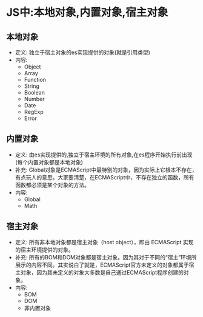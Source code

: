 # JS中:本地对象,内置对象,宿主对象

## 本地对象
* 定义: 独立于宿主对象的es实现提供的对象(就是引用类型)
* 内容:
	- Object
	- Array
	- Function
	- String
	- Boolean
	- Number
	- Date
	- RegExp
	- Error

## 内置对象
* 定义: 由es实现提供的,独立于宿主环境的所有对象,在es程序开始执行前出现(每个内置对象都是本地对象)
* 补充: Global对象是ECMAScript中最特别的对象，因为实际上它根本不存在，有点玩人的意思。大家要清楚，在ECMAScript中，不存在独立的函数，所有函数都必须是某个对象的方法。
* 内容: 
	- Global
	- Math 

	
## 宿主对象
- 定义: 所有非本地对象都是宿主对象（host object），即由 ECMAScript 实现的宿主环境提供的对象。
- 补充: 所有的BOM和DOM对象都是宿主对象。因为其对于不同的“宿主”环境所展示的内容不同。其实说白了就是，ECMAScript官方未定义的对象都属于宿主对象，因为其未定义的对象大多数是自己通过ECMAScript程序创建的对象。
- 内容: 
	- BOM
	- DOM
	- 非内置对象